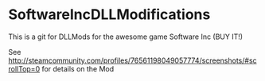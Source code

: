# SoftwareIncDLLModifications
This is a git for DLLMods for the awesome game Software Inc (BUY IT!)

See http://steamcommunity.com/profiles/76561198049057774/screenshots/#scrollTop=0 for details on the Mod
